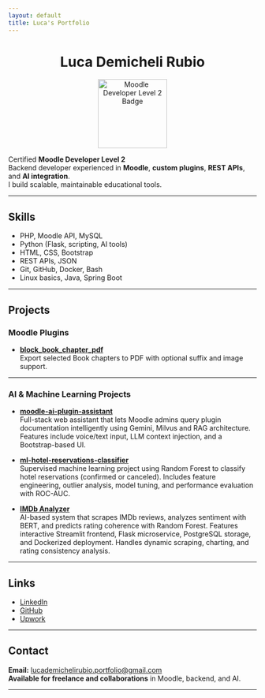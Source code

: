 ```yaml
---
layout: default
title: Luca's Portfolio
---
```


<h1 align="center">Luca Demicheli Rubio</h1>

<p align="center">
  <a href="https://www.moodlebites.com/badges/badgeclass.php?id=69" target="_blank">
    <img src="https://www.moodlebites.com/pluginfile.php/34582/badges/badgeimage/69/f3" alt="Moodle Developer Level 2 Badge" width="140" />
  </a>
</p>

Certified **Moodle Developer Level 2**  
Backend developer experienced in **Moodle**, **custom plugins**, **REST APIs**, and **AI integration**.  
I build scalable, maintainable educational tools.

---

## Skills

- PHP, Moodle API, MySQL
- Python (Flask, scripting, AI tools)
- HTML, CSS, Bootstrap
- REST APIs, JSON
- Git, GitHub, Docker, Bash
- Linux basics, Java, Spring Boot

---

## Projects

### Moodle Plugins

- [**block_book_chapter_pdf**](https://github.com/LucaDR1998/moodle-block_bookchapter_pdf)  
  Export selected Book chapters to PDF with optional suffix and image support.

---

### AI & Machine Learning Projects

- [**moodle-ai-plugin-assistant**](https://github.com/LucaDR1998/moodle-ai-plugin-assistant)  
  Full-stack web assistant that lets Moodle admins query plugin documentation intelligently using Gemini, Milvus and RAG architecture. Features include voice/text input, LLM context injection, and a Bootstrap-based UI.

- [**ml-hotel-reservations-classifier**](https://github.com/LucaDR1998/ml-hotel-reservations-classifier)  
  Supervised machine learning project using Random Forest to classify hotel reservations (confirmed or canceled). Includes feature engineering, outlier analysis, model tuning, and performance evaluation with ROC-AUC.

- [**IMDb Analyzer**](https://github.com/LucaDR1998/IMDb_analyzer)  
  AI-based system that scrapes IMDb reviews, analyzes sentiment with BERT, and predicts rating coherence with Random Forest. Features interactive Streamlit frontend, Flask microservice, PostgreSQL storage, and Dockerized deployment. Handles dynamic scraping, charting, and rating consistency analysis.


---

## Links

- [LinkedIn](https://www.linkedin.com/in/lucademicheli98)
- [GitHub](https://github.com/LucaDR1998)
- [Upwork](https://www.upwork.com/freelancers/~01a0bd958666f8a741?viewMode=1)

---

## Contact

**Email:** lucademichelirubio.portfolio@gmail.com  
**Available for freelance and collaborations** in Moodle, backend, and AI.

---
